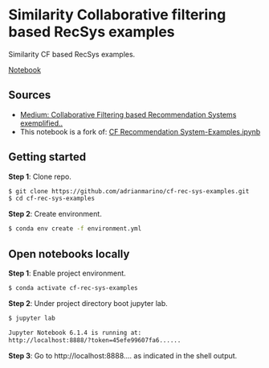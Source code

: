 # Similarity Collaborative filtering based RecSys examples

Similarity CF based RecSys examples.

[Notebook](https://github.com/adrianmarino/cf-rec-sys-examples/blob/master/cf_rec_sys_examples.ipynb)

## Sources

* [Medium: Collaborative Filtering based Recommendation Systems exemplified..](https://towardsdatascience.com/collaborative-filtering-based-recommendation-systems-exemplified-ecbffe1c20b1)
* This notebook is a fork of: [CF Recommendation System-Examples.ipynb](https://github.com/csaluja/JupyterNotebooks-Medium/blob/master/CF%20Recommendation%20System-Examples.ipynb)


## Getting started

**Step 1**: Clone repo.

```bash
$ git clone https://github.com/adrianmarino/cf-rec-sys-examples.git
$ cd cf-rec-sys-examples
```

**Step 2**: Create environment.

```bash
$ conda env create -f environment.yml
```

## Open notebooks locally

**Step 1**: Enable project environment.

```bash
$ conda activate cf-rec-sys-examples
```

**Step 2**: Under project directory boot jupyter lab.

```bash
$ jupyter lab

Jupyter Notebook 6.1.4 is running at:
http://localhost:8888/?token=45efe99607fa6......
```

**Step 3**: Go to http://localhost:8888.... as indicated in the shell output.
